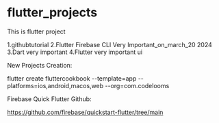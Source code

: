 # flutter_projects
This is flutter project 

1.githubtutorial
2.Flutter Firebase CLI Very Important_on_march_20 2024
3.Dart very important
4.Flutter very important ui

New Projects Creation:

flutter create fluttercookbook --template=app --platforms=ios,android,macos,web --org=com.codelooms

Firebase Quick Flutter Github:

https://github.com/firebase/quickstart-flutter/tree/main



